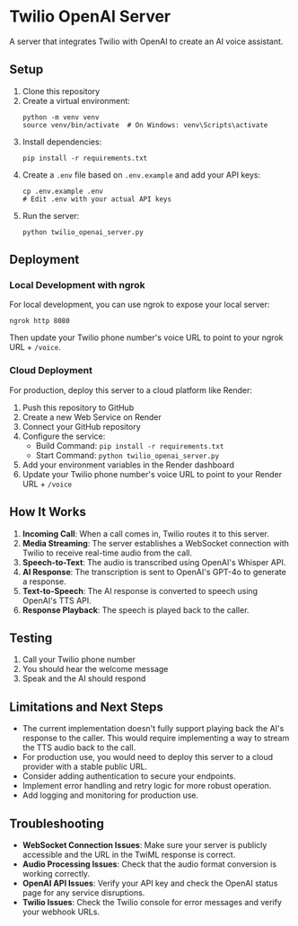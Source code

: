 # Twilio OpenAI Server

A server that integrates Twilio with OpenAI to create an AI voice assistant.

## Setup

1. Clone this repository
2. Create a virtual environment:
   ```
   python -m venv venv
   source venv/bin/activate  # On Windows: venv\Scripts\activate
   ```
3. Install dependencies:
   ```
   pip install -r requirements.txt
   ```
4. Create a `.env` file based on `.env.example` and add your API keys:
   ```
   cp .env.example .env
   # Edit .env with your actual API keys
   ```
5. Run the server:
   ```
   python twilio_openai_server.py
   ```

## Deployment

### Local Development with ngrok

For local development, you can use ngrok to expose your local server:

```
ngrok http 8080
```

Then update your Twilio phone number's voice URL to point to your ngrok URL + `/voice`.

### Cloud Deployment

For production, deploy this server to a cloud platform like Render:

1. Push this repository to GitHub
2. Create a new Web Service on Render
3. Connect your GitHub repository
4. Configure the service:
   - Build Command: `pip install -r requirements.txt`
   - Start Command: `python twilio_openai_server.py`
5. Add your environment variables in the Render dashboard
6. Update your Twilio phone number's voice URL to point to your Render URL + `/voice`

## How It Works

1. **Incoming Call**: When a call comes in, Twilio routes it to this server.
2. **Media Streaming**: The server establishes a WebSocket connection with Twilio to receive real-time audio from the call.
3. **Speech-to-Text**: The audio is transcribed using OpenAI's Whisper API.
4. **AI Response**: The transcription is sent to OpenAI's GPT-4o to generate a response.
5. **Text-to-Speech**: The AI response is converted to speech using OpenAI's TTS API.
6. **Response Playback**: The speech is played back to the caller.

## Testing

1. Call your Twilio phone number
2. You should hear the welcome message
3. Speak and the AI should respond

## Limitations and Next Steps

- The current implementation doesn't fully support playing back the AI's response to the caller. This would require implementing a way to stream the TTS audio back to the call.
- For production use, you would need to deploy this server to a cloud provider with a stable public URL.
- Consider adding authentication to secure your endpoints.
- Implement error handling and retry logic for more robust operation.
- Add logging and monitoring for production use.

## Troubleshooting

- **WebSocket Connection Issues**: Make sure your server is publicly accessible and the URL in the TwiML response is correct.
- **Audio Processing Issues**: Check that the audio format conversion is working correctly.
- **OpenAI API Issues**: Verify your API key and check the OpenAI status page for any service disruptions.
- **Twilio Issues**: Check the Twilio console for error messages and verify your webhook URLs. 